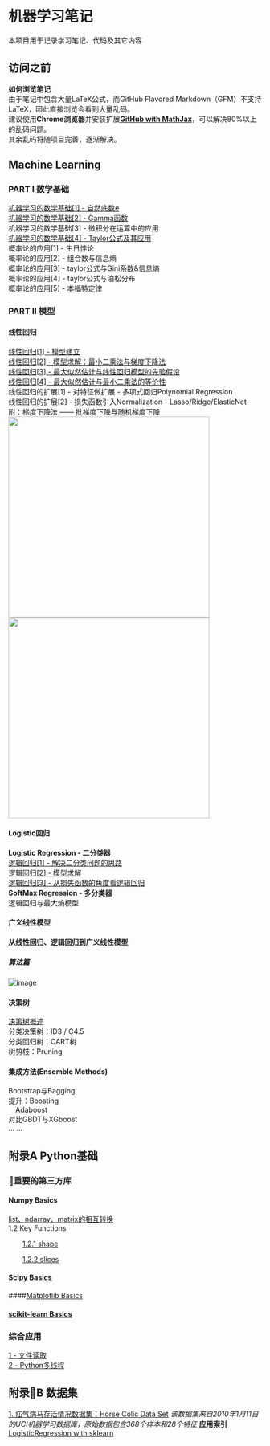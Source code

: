# 机器学习笔记
本项目用于记录学习笔记、代码及其它内容
## 访问之前
**如何浏览笔记**  
由于笔记中包含大量LaTeX公式，而GitHub Flavored Markdown（GFM）不支持LaTeX，因此直接浏览会看到大量乱码。  
建议使用**Chrome浏览器**并安装扩展[**GitHub with MathJax**](https://chrome.google.com/webstore/detail/github-with-mathjax/ioemnmodlmafdkllaclgeombjnmnbima)，可以解决80%以上的乱码问题。  
其余乱码将随项目完善，逐渐解决。

## Machine Learning
### PART I 数学基础
[机器学习的数学基础[1] - 自然底数e](./notes/1_Mathematical_Tutorial_1.md)  
[机器学习的数学基础[2] - Gamma函数](./notes/1_Mathematical_Tutorial_2.md)  
机器学习的数学基础[3] - 微积分在运算中的应用   
[机器学习的数学基础[4] - Taylor公式及其应用](./notes/1_Mathematical_Tutorial_3.md)  
概率论的应用[1] - 生日悖论  
概率论的应用[2] - 组合数与信息熵  
概率论的应用[3] - taylor公式与Gini系数&信息熵  
概率论的应用[4] - taylor公式与泊松分布  
概率论的应用[5] - 本福特定律  

### PART II 模型
#### 线性回归
[线性回归[1] - 模型建立](./notes/LinearRegression_Tutorial_1.md)  
[线性回归[2] - 模型求解：最小二乘法与梯度下降法](./notes/LinearRegression_Tutorial_2.md)  
[线性回归[3] - 最大似然估计与线性回归模型的先验假设](./notes/LinearRegression_Tutorial_3.md)  
[线性回归[4] - 最大似然估计与最小二乘法的等价性](./notes/LinearRegression_Tutorial_4.md)  
线性回归的扩展[1] - 对特征做扩展 - 多项式回归Polynomial Regression  
线性回归的扩展[2] - 损失函数引入Normalization - Lasso/Ridge/ElasticNet  
附：梯度下降法 —— 批梯度下降与随机梯度下降  
<img src="https://github.com/CaoZhens/ML_Learning/blob/master/study/6_LinearRegression/pic/LinearR_GD_FittingCurve.gif" alt="" data-canonical-src="" width="400" height="400" />
<img src="https://github.com/CaoZhens/ML_Learning/blob/master/study/6_LinearRegression/pic/LinearR_GD_LossFuncSurface.gif" alt="" data-canonical-src="" width="400" height="400" />

#### Logistic回归
**Logistic Regression - 二分类器**  
[逻辑回归[1] - 解决二分类问题的思路](./notes/LogisticRegression_Tutorial_1.md)  
[逻辑回归[2] - 模型求解](./notes/LogisticRegression_Tutorial_2.md)  
[逻辑回归[3] - 从损失函数的角度看逻辑回归](./notes/LogisticRegression_Tutorial_3.md)  
**SoftMax Regression - 多分类器**  
逻辑回归与最大熵模型  

#### 广义线性模型
**从线性回归、逻辑回归到广义线性模型**  

##### 算法篇

![image](https://github.com/CaoZhens/ML_Learning/blob/master/study/7_LogisticRegression/pic/LogisticR_GD_FittingCurve.gif) 

#### 决策树
[决策树概述](./notes/DT_Tutorial_1.md)   
分类决策树：ID3 / C4.5  
分类回归树：CART树  
树剪枝：Pruning  

#### 集成方法(Ensemble Methods)
Bootstrap与Bagging  
提升：Boosting  
&emsp;Adaboost  
对比GBDT与XGboost  
... ...  


## 附录A Python基础

### 重要的第三方库

#### Numpy Basics
[list、ndarray、matrix的相互转换](./study/4_PythonFoundation/numpyBasics/convert_list_ndarray_matrix.py)  
1.2 Key Functions

&emsp;&emsp;[1.2.1 shape](./study/4_PythonFoundation/numpyBasics/shape.py)

&emsp;&emsp;[1.2.2 slices](./study/4_PythonFoundation/numpyBasics/slices.py)

#### [Scipy Basics](./study/4_PythonFoundation/scipyBasics/)

####[Matplotlib Basics](./study/4_PythonFoundation/matplotlibBasics/)

#### [scikit-learn Basics](./study/5_SklearnFoundation/script/)

### 综合应用
[1 - 文件读取](./study/4_PythonFoundation/loadData/)  
[2 - Python多线程](./study/4_PythonFoundation/multiThreading/)

## 附录B 数据集

[1. 疝气病马存活情况数据集：Horse Colic Data Set](http://archive.ics.uci.edu/ml/datasets/Horse+Colic)
*该数据集来自2010年1月11日的UCI机器学习数据库，原始数据包含368个样本和28个特征*
**应用索引**
[LogisticRegression with sklearn](./study/7_LogisticRegression/script/LogisticRegression_sklearn_HorseColic.py)